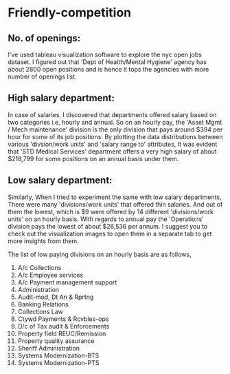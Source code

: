 # Friendly-competition

## No. of openings:

I've used tableau visualization software to explore the nyc open jobs dataset. I figured out that 'Dept of Health/Mental Hygiene' agency
has about 2800 open positions and is hence it tops the agencies with more number of openings list.

## High salary department:

In case of salaries, I discovered that departments offered salary based on two categories i.e, hourly and annual. So on an hourly pay, the 
'Asset Mgmt / Mech maintenance' division is the only division that pays around $394 per hour for some of its job positions. 
By plotting the data distributions between various 'divsion/work units' and 'salary range to' attributes, It was evident that
'STD Medical Services' department offers a very high salary of about $218,799 for some positions on an annual basis under them. 

## Low salary department:

Similarly, When I tried to experiment the same with low salary departments, There were many 'divisions/work units' that offered thin salaries.
And out of them the lowest, which is $9 were offered by 14 different 'divisions/work units' on an hourly basis. With regards to annual pay
the 'Operations' division pays the lowest of about $26,536 per annum. I suggest you to check out the visualization images to 
open them in a separate tab to get more insights from them. 

The list of low paying divisions on an hourly basis are as follows,

1. A/c Collections
2. A/c Employee services
3. A/c Payment management support
4. Administration
5. Audit-mod, Dt An & Rprtng
6. Banking Relations
7. Collections Law
8. Ctywd Payments & Rcvbles-ops
9. D/c of Tax audit & Enforcements
10. Property field REUC/Remission
11. Property quality assurance
12. Sheriff Administration
13. Systems Modernization-BTS
14. Systems Modernization-PTS
